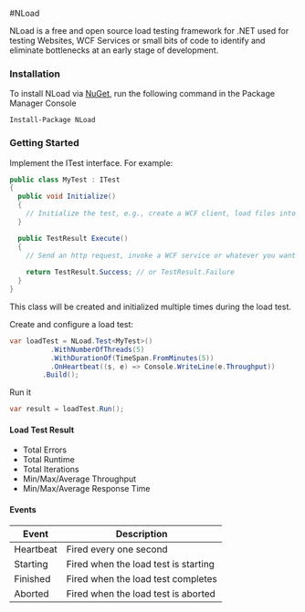 #NLoad

NLoad is a free and open source load testing framework for .NET used for testing Websites, WCF Services or small bits of code to identify and eliminate bottlenecks at an early stage of development.

### Installation
To install NLoad via [NuGet](http://www.nuget.org/packages/NLoad), run the following command in the Package Manager Console
```
Install-Package NLoad
```

### Getting Started

Implement the ITest interface. For example:

```csharp
public class MyTest : ITest
{
  public void Initialize()
  {
    // Initialize the test, e.g., create a WCF client, load files into memory, etc.
  }

  public TestResult Execute()
  {
    // Send an http request, invoke a WCF service or whatever you want to load test.
    
    return TestResult.Success; // or TestResult.Failure
  }
}
```
This class will be created and initialized multiple times during the load test.

Create and configure a load test:

```csharp
var loadTest = NLoad.Test<MyTest>()
		  .WithNumberOfThreads(5)
		  .WithDurationOf(TimeSpan.FromMinutes(5))
		  .OnHeartbeat((s, e) => Console.WriteLine(e.Throughput))
		.Build();
```

Run it

```csharp
var result = loadTest.Run();
```

#### Load Test Result

* Total Errors
* Total Runtime
* Total Iterations
* Min/Max/Average Throughput
* Min/Max/Average Response Time

#### Events

Event| Description        
-----|------------
Heartbeat | Fired every one second
Starting | Fired when the load test is starting
Finished | Fired when the load test completes
Aborted | Fired when the load test is aborted
